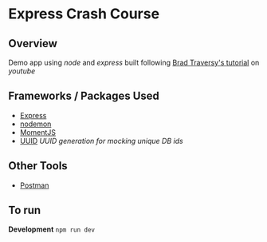 # Express Crash Course

## Overview
Demo app using *node* and *express* built following [Brad Traversy's tutorial](https://www.youtube.com/watch?v=L72fhGm1tfE) on *youtube*

## Frameworks / Packages Used
- [Express](https://expressjs.com/)
- [nodemon](https://www.npmjs.com/package/nodemon)
- [MomentJS](https://momentjs.com/)
- [UUID](https://www.npmjs.com/package/uuid) *UUID generation for mocking unique DB ids*

## Other Tools 
- [Postman](https://www.postman.com/)

## To run

**Development** `npm run dev`